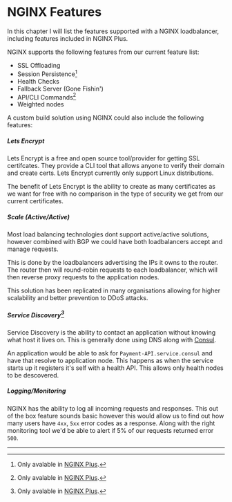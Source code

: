 # NGINX Features

In this chapter I will list the features supported with a NGINX loadbalancer, including features included in NGINX Plus.

NGINX supports the following features from our current feature list:

- SSL Offloading
- Session Persistence[^1]
- Health Checks
- Fallback Server (Gone Fishin')
- API/CLI Commands[^1]
- Weighted nodes


A custom build solution using NGINX could also include the following features:

##### Lets Encrypt

Lets Encrypt is a free and open source tool/provider for getting SSL certifcates. They provide a CLI tool that allows anyone to verify their domain and create certs. Lets Encrypt currently only support Linux distributions.

The benefit of Lets Encrypt is the ability to create as many certificates as we want for free with no comparison in the type of security we get from our current certificates.

##### Scale (Active/Active)

Most load balancing technologies dont support active/active solutions, however combined with BGP we could have both loadbalancers accept and manage requests.

This is done by the loadbalancers advertising the IPs it owns to the router. The router then will round-robin requests to each loadbalancer, which will then reverse proxy requests to the application nodes.

This solution has been replicated in many organisations allowing for higher scalability and better prevention to DDoS attacks.

##### Service Discovery[^1]

Service Discovery is the ability to contact an application without knowing what host it lives on. This is generally done using DNS along with [Consul](https://www.consul.io/).

An application would be able to ask for `Payment-API.service.consul` and have that resolve to application node. This happens as when the service starts up it registers it's self with a health API. This allows only health nodes to be descovered.

##### Logging/Monitoring

NGINX has the ability to log all incoming requests and responses. This out of the box feature sounds basic however this would allow us to find out how many users have `4xx`, `5xx` error codes as a response. Along with the right monitoring tool we'd be able to alert if 5% of our requests returned error `500`.

---


[^1]: Only avalable in [NGINX Plus](https://www.nginx.com/products/).
